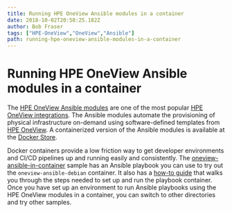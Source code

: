 ```yaml
---
title: Running HPE OneView Ansible modules in a container
date: 2018-10-02T20:58:25.182Z
author: Bob Fraser 
tags: ["HPE-OneView","OneView","Ansible"]
path: running-hpe-oneview-ansible-modules-in-a-container
---
```

# Running HPE OneView Ansible modules in a container

The [HPE OneView Ansible modules](https://github.com/HewlettPackard/oneview-ansible) are one of the most popular [HPE OneView integrations](https://hpe.com/developers/oneview).
The Ansible modules automate the provisioning of physical infrastructure on-demand using software-defined templates from [HPE OneView](https://hpe.com/info/oneview). A containerized version of the Ansible modules is available at the [Docker Store](https://store.docker.com/community/images/hewlettpackardenterprise/oneview-ansible-debian).

Docker containers provide a low friction way to get developer environments and CI/CD pipelines up and running easily and consistently. The [oneview-ansible-in-container](https://github.com/HewlettPackard/oneview-ansible-samples/tree/master/oneview-ansible-in-container
) sample has an Ansible playbook you can use to try out the `oneview-ansible-debian` container. It also has a [how-to guide](https://github.com/HewlettPackard/oneview-ansible-samples/blob/master/oneview-ansible-in-container/oneview-ansible-in-container.md) that walks you through the steps needed to set up and run the playbook container.  Once you have set up an environment to run Ansible playbooks using the HPE OneView modules in a container, you can switch to other directories and try other samples.